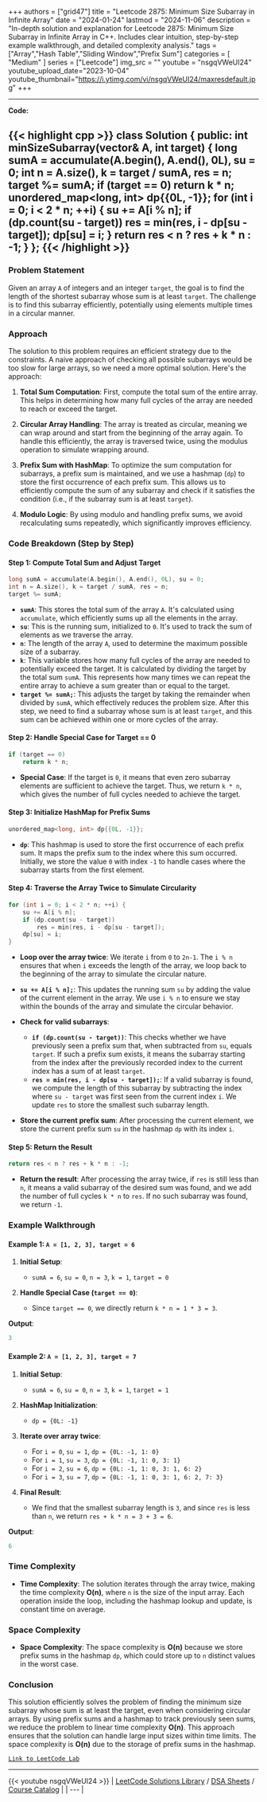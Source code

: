 
+++
authors = ["grid47"]
title = "Leetcode 2875: Minimum Size Subarray in Infinite Array"
date = "2024-01-24"
lastmod = "2024-11-06"
description = "In-depth solution and explanation for Leetcode 2875: Minimum Size Subarray in Infinite Array in C++. Includes clear intuition, step-by-step example walkthrough, and detailed complexity analysis."
tags = ["Array","Hash Table","Sliding Window","Prefix Sum"]
categories = [
    "Medium"
]
series = ["Leetcode"]
img_src = ""
youtube = "nsgqVWeUI24"
youtube_upload_date="2023-10-04"
youtube_thumbnail="https://i.ytimg.com/vi/nsgqVWeUI24/maxresdefault.jpg"
+++



---
**Code:**

{{< highlight cpp >}}
class Solution {
public:
    int minSizeSubarray(vector<int>& A, int target) {
        long sumA = accumulate(A.begin(), A.end(), 0L), su = 0;
        int n = A.size(), k = target / sumA, res = n;
        target %= sumA;
        if (target == 0)
            return k * n;
        unordered_map<long, int> dp{{0L, -1}};
        for (int i = 0; i < 2 * n; ++i) {
            su += A[i % n];
            if (dp.count(su - target))
                res = min(res, i - dp[su - target]);
            dp[su] = i;
        }
        return res < n ? res + k * n : -1;
    }
};
{{< /highlight >}}
---

### Problem Statement

Given an array `A` of integers and an integer `target`, the goal is to find the length of the shortest subarray whose sum is at least `target`. The challenge is to find this subarray efficiently, potentially using elements multiple times in a circular manner.

### Approach

The solution to this problem requires an efficient strategy due to the constraints. A naive approach of checking all possible subarrays would be too slow for large arrays, so we need a more optimal solution. Here's the approach:

1. **Total Sum Computation**: First, compute the total sum of the entire array. This helps in determining how many full cycles of the array are needed to reach or exceed the target.

2. **Circular Array Handling**: The array is treated as circular, meaning we can wrap around and start from the beginning of the array again. To handle this efficiently, the array is traversed twice, using the modulus operation to simulate wrapping around.

3. **Prefix Sum with HashMap**: To optimize the sum computation for subarrays, a prefix sum is maintained, and we use a hashmap (`dp`) to store the first occurrence of each prefix sum. This allows us to efficiently compute the sum of any subarray and check if it satisfies the condition (i.e., if the subarray sum is at least `target`).

4. **Modulo Logic**: By using modulo and handling prefix sums, we avoid recalculating sums repeatedly, which significantly improves efficiency.

### Code Breakdown (Step by Step)

#### Step 1: Compute Total Sum and Adjust Target

```cpp
long sumA = accumulate(A.begin(), A.end(), 0L), su = 0;
int n = A.size(), k = target / sumA, res = n;
target %= sumA;
```

- **`sumA`**: This stores the total sum of the array `A`. It's calculated using `accumulate`, which efficiently sums up all the elements in the array.
- **`su`**: This is the running sum, initialized to `0`. It's used to track the sum of elements as we traverse the array.
- **`n`**: The length of the array `A`, used to determine the maximum possible size of a subarray.
- **`k`**: This variable stores how many full cycles of the array are needed to potentially exceed the target. It is calculated by dividing the target by the total sum `sumA`. This represents how many times we can repeat the entire array to achieve a sum greater than or equal to the target.
- **`target %= sumA;`**: This adjusts the target by taking the remainder when divided by `sumA`, which effectively reduces the problem size. After this step, we need to find a subarray whose sum is at least `target`, and this sum can be achieved within one or more cycles of the array.

#### Step 2: Handle Special Case for Target == 0

```cpp
if (target == 0)
    return k * n;
```

- **Special Case**: If the target is `0`, it means that even zero subarray elements are sufficient to achieve the target. Thus, we return `k * n`, which gives the number of full cycles needed to achieve the target.

#### Step 3: Initialize HashMap for Prefix Sums

```cpp
unordered_map<long, int> dp{{0L, -1}};
```

- **`dp`**: This hashmap is used to store the first occurrence of each prefix sum. It maps the prefix sum to the index where this sum occurred. Initially, we store the value `0` with index `-1` to handle cases where the subarray starts from the first element.

#### Step 4: Traverse the Array Twice to Simulate Circularity

```cpp
for (int i = 0; i < 2 * n; ++i) {
    su += A[i % n];
    if (dp.count(su - target))
        res = min(res, i - dp[su - target]);
    dp[su] = i;
}
```

- **Loop over the array twice**: We iterate `i` from `0` to `2n-1`. The `i % n` ensures that when `i` exceeds the length of the array, we loop back to the beginning of the array to simulate the circular nature.
  
- **`su += A[i % n];`**: This updates the running sum `su` by adding the value of the current element in the array. We use `i % n` to ensure we stay within the bounds of the array and simulate the circular behavior.

- **Check for valid subarrays**:
  - **`if (dp.count(su - target))`**: This checks whether we have previously seen a prefix sum that, when subtracted from `su`, equals `target`. If such a prefix sum exists, it means the subarray starting from the index after the previously recorded index to the current index has a sum of at least `target`.
  - **`res = min(res, i - dp[su - target]);`**: If a valid subarray is found, we compute the length of this subarray by subtracting the index where `su - target` was first seen from the current index `i`. We update `res` to store the smallest such subarray length.

- **Store the current prefix sum**: After processing the current element, we store the current prefix sum `su` in the hashmap `dp` with its index `i`.

#### Step 5: Return the Result

```cpp
return res < n ? res + k * n : -1;
```

- **Return the result**: After processing the array twice, if `res` is still less than `n`, it means a valid subarray of the desired sum was found, and we add the number of full cycles `k * n` to `res`. If no such subarray was found, we return `-1`.

### Example Walkthrough

#### Example 1: `A = [1, 2, 3], target = 6`

1. **Initial Setup**:
   - `sumA = 6`, `su = 0`, `n = 3`, `k = 1`, `target = 0`

2. **Handle Special Case (`target == 0`)**:
   - Since `target == 0`, we directly return `k * n = 1 * 3 = 3`.

**Output**:
```cpp
3
```

#### Example 2: `A = [1, 2, 3], target = 7`

1. **Initial Setup**:
   - `sumA = 6`, `su = 0`, `n = 3`, `k = 1`, `target = 1`

2. **HashMap Initialization**:
   - `dp = {0L: -1}`

3. **Iterate over array twice**:
   - For `i = 0`, `su = 1`, `dp = {0L: -1, 1: 0}`
   - For `i = 1`, `su = 3`, `dp = {0L: -1, 1: 0, 3: 1}`
   - For `i = 2`, `su = 6`, `dp = {0L: -1, 1: 0, 3: 1, 6: 2}`
   - For `i = 3`, `su = 7`, `dp = {0L: -1, 1: 0, 3: 1, 6: 2, 7: 3}`

4. **Final Result**:
   - We find that the smallest subarray length is `3`, and since `res` is less than `n`, we return `res + k * n = 3 + 3 = 6`.

**Output**:
```cpp
6
```

### Time Complexity

- **Time Complexity**: The solution iterates through the array twice, making the time complexity **O(n)**, where `n` is the size of the input array. Each operation inside the loop, including the hashmap lookup and update, is constant time on average.
  
### Space Complexity

- **Space Complexity**: The space complexity is **O(n)** because we store prefix sums in the hashmap `dp`, which could store up to `n` distinct values in the worst case.

### Conclusion

This solution efficiently solves the problem of finding the minimum size subarray whose sum is at least the target, even when considering circular arrays. By using prefix sums and a hashmap to track previously seen sums, we reduce the problem to linear time complexity **O(n)**. This approach ensures that the solution can handle large input sizes within time limits. The space complexity is **O(n)** due to the storage of prefix sums in the hashmap.

[`Link to LeetCode Lab`](https://leetcode.com/problems/minimum-size-subarray-in-infinite-array/description/)

---
{{< youtube nsgqVWeUI24 >}}
| [LeetCode Solutions Library](https://grid47.xyz/leetcode/) / [DSA Sheets](https://grid47.xyz/sheets/) / [Course Catalog](https://grid47.xyz/courses/) |
| --- |
